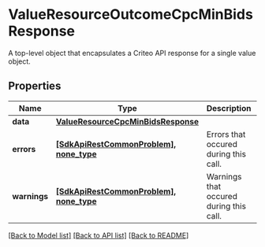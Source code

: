 # ValueResourceOutcomeCpcMinBidsResponse

A top-level object that encapsulates a Criteo API response for a single value object.

## Properties
Name | Type | Description | Notes
------------ | ------------- | ------------- | -------------
**data** | [**ValueResourceCpcMinBidsResponse**](ValueResourceCpcMinBidsResponse.md) |  | [optional] 
**errors** | [**[SdkApiRestCommonProblem], none_type**](SdkApiRestCommonProblem.md) | Errors that occured during this call. | [optional] [readonly] 
**warnings** | [**[SdkApiRestCommonProblem], none_type**](SdkApiRestCommonProblem.md) | Warnings that occured during this call. | [optional] [readonly] 

[[Back to Model list]](../README.md#documentation-for-models) [[Back to API list]](../README.md#documentation-for-api-endpoints) [[Back to README]](../README.md)


